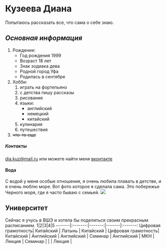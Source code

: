 # **Кузеева Диана**
Попытаюсь рассказать все, что сама о себе знаю.
## *Основная информация*
1. Рождение:
    - Год рождения 1999
    - Возраст 18 лет
    - Знак зодиака дева
    - Родной город Уфа
    - Родилась в сентябре
2. Хобби: 
    1. играть на фортепьяно
    2. с детства пишу рассказы
    3. рисование
    4. языки:
          * английский
          * немецкий
          * китайский
    5. кулинария
    6. путешествия
3. ~~что-то еще~~
##### *Контакты*
dia.kuz@mail.ru или можете найти меня [вконтакте](https://vk.com/id65790992)
#### Вода
С водой у меня особые отношения, я очень любила плавать в детстве, и я очень люблю море. Вот фото которое я сделала сама. Это побережье Черного моря, где я часто бываю с семьей. ![](https://5turistov.ru/m/gallery/56407a6cfe429cb5508b456a/)
## Университет
Сейчас я учусь в ВШЭ и хотела бы поделиться своим прекрасным расписанием.
1|2|3|4|5
-------|:-------:|-------:|-------|:-------:
Цифровая грамотность| Китайский  | Латынь     | Китайский  | 
Цифровая грамотность| Китайский  | Английский | Английский | Семинар
                    | Английский | МКН        | Лекция     | Семинар
                    |            |            | Лекция     |
